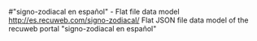 #"signo-zodiacal en español" - Flat file data model
http://es.recuweb.com/signo-zodiacal/
Flat JSON file data model of the recuweb portal "signo-zodiacal en español"
